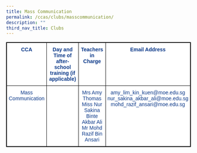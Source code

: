 ```yaml
---
title: Mass Communication
permalink: /ccas/clubs/masscommunication/
description: ""
third_nav_title: Clubs
---
```

<style type="text/css">
.tg  {border-collapse:collapse;border-spacing:0;}
.tg td{border-color:black;border-style:solid;border-width:1px;font-family:Arial, sans-serif;font-size:14px;
  overflow:hidden;padding:10px 5px;word-break:normal;}
.tg th{border-color:black;border-style:solid;border-width:1px;font-family:Arial, sans-serif;font-size:14px;
  font-weight:normal;overflow:hidden;padding:10px 5px;word-break:normal;}
.tg .tg-pg9x{background-color:#FFF;color:#0C3989;font-weight:bold;text-align:center;vertical-align:top}
.tg .tg-u2s6{background-color:#FFF;color:#0C3989;text-align:center;vertical-align:top}
.tg .tg-l7h4{background-color:#FFF;color:#0C3989;text-align:left;vertical-align:middle}
</style>
<table class="tg" style="border: 1px solid black">
<thead>
  <tr>
    <th class="tg-pg9x" style="border: 1px solid black">CCA</th>
    <th class="tg-pg9x" style="border: 1px solid black">Day and Time of after-school training (if applicable)</th>
    <th class="tg-pg9x" style="border: 1px solid black">Teachers in Charge</th>
    <th class="tg-pg9x" style="border: 1px solid black">Email Address</th>
  </tr>
</thead>
<tbody>
  <tr style="border: 1px solid black">
    <td class="tg-u2s6" style="border: 1px solid black">Mass Communication</td>
    <td class="tg-l7h4" style="border: 1px solid black"></td>
    <td class="tg-u2s6" style="border: 1px solid black">Mrs Amy Thomas<br>Miss Nur Sakina Binte Akbar Ali<br>Mr Mohd Razif Bin Ansari</td>
    <td class="tg-u2s6" style="border: 1px solid black">amy_lim_kin_kuen@moe.edu.sg<br>nur_sakina_akbar_ali@moe.edu.sg<br>mohd_razif_ansari@moe.edu.sg</td>
  </tr>
</tbody>
</table><br>